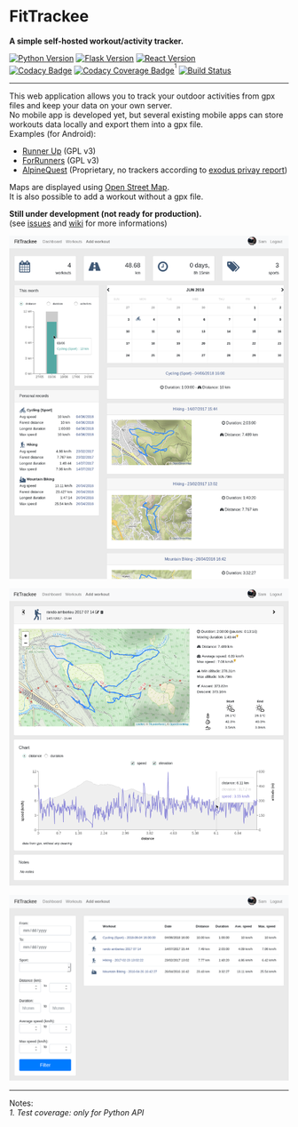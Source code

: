 # FitTrackee
**A simple self-hosted workout/activity tracker.**  

[![Python Version](https://img.shields.io/badge/python-3.7-brightgreen.svg)](https://python.org)
[![Flask Version](https://img.shields.io/badge/flask-1.0-brightgreen.svg)](http://flask.pocoo.org/) 
[![React Version](https://img.shields.io/badge/react-16.5-brightgreen.svg)](https://reactjs.org/)  
[![Codacy Badge](https://api.codacy.com/project/badge/Grade/290a285f22e94132904dc13b4dd19d1d)](https://www.codacy.com/app/SamR1/FitTrackee)
[![Codacy Coverage Badge](https://api.codacy.com/project/badge/Coverage/290a285f22e94132904dc13b4dd19d1d)](https://www.codacy.com/app/SamR1/FitTrackee)<sup><sup>1</sup></sup>
[![Build Status](https://travis-ci.org/SamR1/FitTrackee.svg?branch=master)](https://travis-ci.org/SamR1/FitTrackee)

---

This web application allows you to track your outdoor activities from gpx files and keep your data on your own server.  
No mobile app is developed yet, but several existing mobile apps can store workouts data locally and export them into a gpx file.  
Examples (for Android):  
* [Runner Up](https://github.com/jonasoreland/runnerup) (GPL v3)  
* [ForRunners](https://github.com/brvier/ForRunners)  (GPL v3)  
* [AlpineQuest](https://www.alpinequest.net/) (Proprietary, no trackers according to [exodus privay report](https://reports.exodus-privacy.eu.org/reports/2975/))  

Maps are displayed using [Open Street Map](https://www.openstreetmap.org).  
It is also possible to add a workout without a gpx file.

**Still under development (not ready for production).**  
(see [issues](https://github.com/SamR1/mpwo/issues) and [wiki](https://github.com/SamR1/mpwo/wiki) for more informations)  

![FitTrackee Dashboard](docs/images/fittrackee_screenshot-01.png)

![FitTrackee Activity](docs/images/fittrackee_screenshot-02.png)

![FitTrackee Activities](docs/images/fittrackee_screenshot-03.png)

---

Notes:  
_1. Test coverage: only for Python API_
